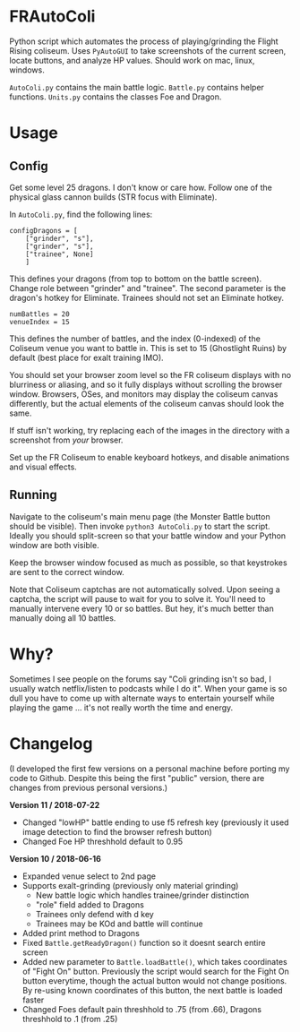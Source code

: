 # FRAutoColi

Python script which automates the process of playing/grinding the Flight Rising coliseum. Uses `PyAutoGUI` to take screenshots of the current screen, locate buttons, and analyze HP values. Should work on mac, linux, windows.

`AutoColi.py` contains the main battle logic. `Battle.py` contains helper functions. `Units.py` contains the classes Foe and Dragon. 

# Usage

## Config

Get some level 25 dragons. I don't know or care how. Follow one of the physical glass cannon builds (STR focus with Eliminate).

In `AutoColi.py`, find the following lines:

```
configDragons = [
    ["grinder", "s"],
    ["grinder", "s"],
    ["trainee", None]
    ]
```

This defines your dragons (from top to bottom on the battle screen). Change role between "grinder" and "trainee". The second parameter is the dragon's hotkey for Eliminate. Trainees should not set an Eliminate hotkey. 

```
numBattles = 20
venueIndex = 15
```

This defines the number of battles, and the index (0-indexed) of the Coliseum venue you want to battle in. This is set to 15 (Ghostlight Ruins) by default (best place for exalt training IMO).

You should set your browser zoom level so the FR coliseum displays with no blurriness or aliasing, and so it fully displays without scrolling the browser window. Browsers, OSes, and monitors may display the coliseum canvas differently, but the actual elements of the coliseum canvas should look the same. 

If stuff isn't working, try replacing each of the images in the directory with a screenshot from _your_ browser. 

Set up the FR Coliseum to enable keyboard hotkeys, and disable animations and visual effects.

## Running

Navigate to the coliseum's main menu page (the Monster Battle button should be visible). Then invoke `python3 AutoColi.py` to start the script. Ideally you should split-screen so that your battle window and your Python window are both visible.

Keep the browser window focused as much as possible, so that keystrokes are sent to the correct window.

Note that Coliseum captchas are not automatically solved. Upon seeing a captcha, the script will pause to wait for you to solve it. You'll need to manually intervene every 10 or so battles. But hey, it's much better than manually doing all 10 battles.

# Why?

Sometimes I see people on the forums say "Coli grinding isn't so bad, I usually watch netflix/listen to podcasts while I do it". When your game is so dull you have to come up with alternate ways to entertain yourself while playing the game ... it's not really worth the time and energy.


# Changelog

(I developed the first few versions on a personal machine before porting my code to Github. Despite this being the first "public" version, there are changes from previous personal versions.)

**Version 11 / 2018-07-22**
* Changed "lowHP" battle ending to use f5 refresh key (previously it used image detection to find the browser refresh button)
* Changed Foe HP threshhold default to 0.95

**Version 10 / 2018-06-16** 
* Expanded venue select to 2nd page
* Supports exalt-grinding (previously only material grinding)
    * New battle logic which handles trainee/grinder distinction
    * "role" field added to Dragons
    * Trainees only defend with d key
    * Trainees may be KOd and battle will continue
* Added print method to Dragons
* Fixed `Battle.getReadyDragon()` function so it doesnt search entire screen
* Added new parameter to `Battle.loadBattle()`, which takes coordinates of "Fight On" button. Previously the script would search for the Fight On button everytime, though the actual button would not change positions. By re-using known coordinates of this button, the next battle is loaded faster
* Changed Foes default pain threshhold to .75 (from .66), Dragons threshhold to .1 (from .25)
